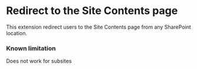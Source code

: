# Redirect to the Site Contents page

This extension redirect users to the Site Contents page from any SharePoint location.

### Known limitation
Does not work for subsites